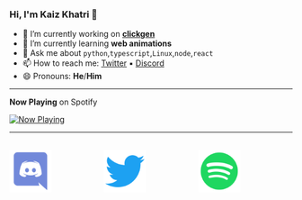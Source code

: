 ### Hi, I'm Kaiz Khatri 👋

<!-- info -->

- 🔭 I’m currently working on **[clickgen](https://github.com/KaizIqbal/clickgen)**
- 🌱 I’m currently learning **web animations**
- 💬 Ask me about `python`,`typescript`,`Linux`,`node`,`react`
- 📫 How to reach me: [Twitter](https://twitter.com/ful1e5_) &squf; [Discord](https://discord.gg/6T5nDNt)
- 😄 Pronouns: **He**/**Him**

---

<!-- Now Playing -->

**Now Playing** on Spotify

<a href="https://kaiz.vercel.app/now-playing?open">
    <img src="https://kaiz.vercel.app/now-playing" width="256" height="64" alt="Now Playing">
</a>

---

<br>
<!-- Socials -->
<div align="center" style="display: flex; justify-content: space-between;">
    <a href="#">
        <img src="./assets/Discord.svg" width="75" height="75" alt="Now Playing">
    </a>
    <a href="#">
        <img src="./assets/Twitter.svg" width="75" height="75" alt="Now Playing">
    </a>
    <a href="#">
        <img src="./assets/Spotify.svg" width="75" height="75" alt="Now Playing">
    </a>
<div>
